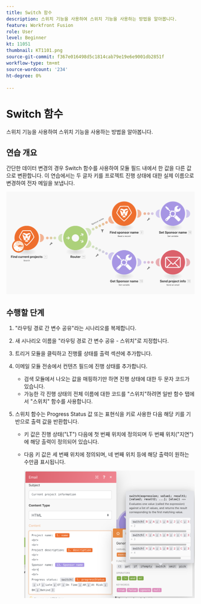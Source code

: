```yaml
---
title: Switch 함수
description: 스위치 기능을 사용하여 스위치 기능을 사용하는 방법을 알아봅니다.
feature: Workfront Fusion
role: User
level: Beginner
kt: 11051
thumbnail: KT1101.png
source-git-commit: f367e016498d5c1814cab79e19e6e9001db2851f
workflow-type: tm+mt
source-wordcount: '234'
ht-degree: 0%

---
```



# Switch 함수

스위치 기능을 사용하여 스위치 기능을 사용하는 방법을 알아봅니다.

## 연습 개요

간단한 데이터 변경의 경우 Switch 함수를 사용하여 모듈 필드 내에서 한 값을 다른 값으로 변환합니다. 이 연습에서는 두 글자 키를 프로젝트 진행 상태에 대한 실제 이름으로 변경하여 전자 메일을 보냅니다.

![스위치 기능 이미지 1](../12-exercises/assets/switch-function-walkthrough-1.png)

## 수행할 단계

1. &quot;라우팅 경로 간 변수 공유&quot;라는 시나리오를 복제합니다.
1. 새 시나리오 이름을 &quot;라우팅 경로 간 변수 공유 - 스위치&quot;로 지정합니다.
1. 트리거 모듈을 클릭하고 진행률 상태를 출력 섹션에 추가합니다.
1. 이메일 모듈 전송에서 컨텐츠 필드에 진행 상태를 추가합니다.

   + 검색 모듈에서 나오는 값을 매핑하기만 하면 진행 상태에 대한 두 문자 코드가 있습니다.
   + 가능한 각 진행 상태의 전체 이름에 대한 코드를 &quot;스위치&quot;하려면 일반 함수 탭에서 &quot;스위치&quot; 함수를 사용합니다.

1. 스위치 함수는 Progress Status 값 또는 표현식을 키로 사용한 다음 해당 키를 기반으로 출력 값을 반환합니다.

   + 키 값은 진행 상태(&quot;LT&quot;) 다음에 첫 번째 위치에 정의되며 두 번째 위치(&quot;지연&quot;)에 해당 출력이 정의되어 있습니다.
   + 다음 키 값은 세 번째 위치에 정의되며, 네 번째 위치 등에 해당 출력이 원하는 수만큼 표시됩니다.

      ![스위치 기능 이미지 2](../12-exercises/assets/switch-function-walkthrough-2.png)
